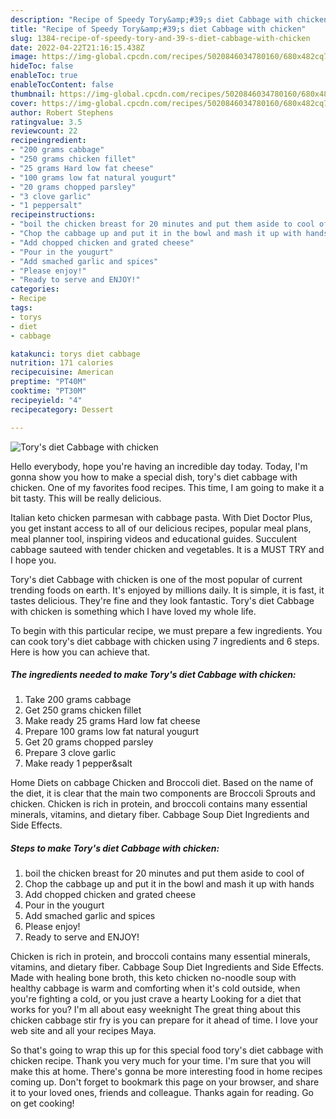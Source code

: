 ```yaml
---
description: "Recipe of Speedy Tory&amp;#39;s diet Cabbage with chicken"
title: "Recipe of Speedy Tory&amp;#39;s diet Cabbage with chicken"
slug: 1384-recipe-of-speedy-tory-and-39-s-diet-cabbage-with-chicken
date: 2022-04-22T21:16:15.438Z
image: https://img-global.cpcdn.com/recipes/5020846034780160/680x482cq70/torys-diet-cabbage-with-chicken-recipe-main-photo.jpg
hideToc: false
enableToc: true
enableTocContent: false
thumbnail: https://img-global.cpcdn.com/recipes/5020846034780160/680x482cq70/torys-diet-cabbage-with-chicken-recipe-main-photo.jpg
cover: https://img-global.cpcdn.com/recipes/5020846034780160/680x482cq70/torys-diet-cabbage-with-chicken-recipe-main-photo.jpg
author: Robert Stephens
ratingvalue: 3.5
reviewcount: 22
recipeingredient:
- "200 grams cabbage"
- "250 grams chicken fillet"
- "25 grams Hard low fat cheese"
- "100 grams low fat natural yougurt"
- "20 grams chopped parsley"
- "3 clove garlic"
- "1 peppersalt"
recipeinstructions:
- "boil the chicken breast for 20 minutes and put them aside to cool of"
- "Chop the cabbage up and put it in the bowl and mash it up with hands"
- "Add chopped chicken and grated cheese"
- "Pour in the yougurt"
- "Add smached garlic and spices"
- "Please enjoy!"
- "Ready to serve and ENJOY!"
categories:
- Recipe
tags:
- torys
- diet
- cabbage

katakunci: torys diet cabbage 
nutrition: 171 calories
recipecuisine: American
preptime: "PT40M"
cooktime: "PT30M"
recipeyield: "4"
recipecategory: Dessert

---
```



![Tory&#39;s diet Cabbage with chicken](https://img-global.cpcdn.com/recipes/5020846034780160/680x482cq70/torys-diet-cabbage-with-chicken-recipe-main-photo.jpg)

Hello everybody, hope you're having an incredible day today. Today, I'm gonna show you how to make a special dish, tory&#39;s diet cabbage with chicken. One of my favorites food recipes. This time, I am going to make it a bit tasty. This will be really delicious.

Italian keto chicken parmesan with cabbage pasta. With Diet Doctor Plus, you get instant access to all of our delicious recipes, popular meal plans, meal planner tool, inspiring videos and educational guides. Succulent cabbage sauteed with tender chicken and vegetables. It is a MUST TRY and I hope you.

Tory&#39;s diet Cabbage with chicken is one of the most popular of current trending foods on earth. It's enjoyed by millions daily. It is simple, it is fast, it tastes delicious. They're fine and they look fantastic. Tory&#39;s diet Cabbage with chicken is something which I have loved my whole life.


To begin with this particular recipe, we must prepare a few ingredients. You can cook tory&#39;s diet cabbage with chicken using 7 ingredients and 6 steps. Here is how you can achieve that.

<!--inarticleads1-->

##### The ingredients needed to make Tory&#39;s diet Cabbage with chicken:

1. Take 200 grams cabbage
1. Get 250 grams chicken fillet
1. Make ready 25 grams Hard low fat cheese
1. Prepare 100 grams low fat natural yougurt
1. Get 20 grams chopped parsley
1. Prepare 3 clove garlic
1. Make ready 1 pepper&amp;salt


Home Diets on cabbage Chicken and Broccoli diet. Based on the name of the diet, it is clear that the main two components are Broccoli Sprouts and chicken. Chicken is rich in protein, and broccoli contains many essential minerals, vitamins, and dietary fiber. Cabbage Soup Diet Ingredients and Side Effects. 

<!--inarticleads2-->

##### Steps to make Tory&#39;s diet Cabbage with chicken:

1. boil the chicken breast for 20 minutes and put them aside to cool of
1. Chop the cabbage up and put it in the bowl and mash it up with hands
1. Add chopped chicken and grated cheese
1. Pour in the yougurt
1. Add smached garlic and spices
1. Please enjoy!
1. Ready to serve and ENJOY!

Chicken is rich in protein, and broccoli contains many essential minerals, vitamins, and dietary fiber. Cabbage Soup Diet Ingredients and Side Effects. Made with healing bone broth, this keto chicken no-noodle soup with healthy cabbage is warm and comforting when it&#39;s cold outside, when you&#39;re fighting a cold, or you just crave a hearty Looking for a diet that works for you? I&#39;m all about easy weeknight The great thing about this chicken cabbage stir fry is you can prepare for it ahead of time. I love your web site and all your recipes Maya. 

So that's going to wrap this up for this special food tory&#39;s diet cabbage with chicken recipe. Thank you very much for your time. I'm sure that you will make this at home. There's gonna be more interesting food in home recipes coming up. Don't forget to bookmark this page on your browser, and share it to your loved ones, friends and colleague. Thanks again for reading. Go on get cooking!
